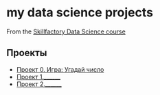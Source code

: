 # my data science projects
From the [Skillfactory Data Science course](https://skillfactory.ru/data-scientist)

## Проекты

* [Проект 0. Игра: Угадай число](https://github.com/Kagemushe/sf_data_science/tree/main)
* [Проект 1.______](____)
* [Проект 2.______](____)

